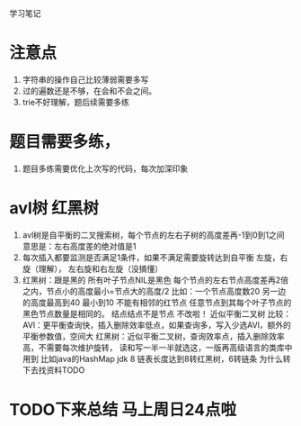 学习笔记
# 注意点
1. 字符串的操作自己比较薄弱需要多写
2. 过的遍数还是不够，在会和不会之间。
3. trie不好理解，题后续需要多练
# 题目需要多练，
1. 题目多练需要优化上次写的代码，每次加深印象
# avl树 红黑树
1. avl树是自平衡的二叉搜索树，每个节点的左右子树的高度差再-1到0到1之间
   意思是：左右高度差的绝对值是1
2. 每次插入都要监测是否满足1条件，如果不满足需要旋转达到自平衡
   左旋，右旋（理解）， 左右旋和右左旋（没搞懂）
3. 红黑树：跟是黑的
          所有叶子节点NIL是黑色
          每个节点的左右节点高度差再2倍之内，节点小的高度最小=节点大的高度/2
          比如：一个节点高度数20 另一边的高度最高到40 最小到10
          不能有相邻的红节点
          任意节点到其每个叶子节点的黑色节点数量是相同的。
          结点结点不是节点  不改啦！
          近似平衡二叉树
比较：
   AVl：更平衡查询快，插入删除效率低点，如果查询多，写入少选AVl，额外的平衡参数值，空间大
   红黑树：近似平衡二叉树，查询效率点，插入删除效率高，不需要每次维护旋转，
          读和写一半一半就选这，一版再高级语言的类库中用到 比如java的HashMap jdk 8
          链表长度达到8转红黑树，6转链条 为什么转 下去找资料TODO
          
# TODO下来总结 马上周日24点啦
   
      